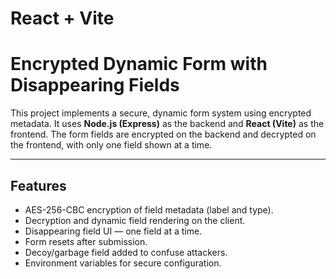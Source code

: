 # React + Vite

<!-- This template provides a minimal setup to get React working in Vite with HMR and some ESLint rules.

Currently, two official plugins are available:

- [@vitejs/plugin-react](https://github.com/vitejs/vite-plugin-react/blob/main/packages/plugin-react/README.md) uses [Babel](https://babeljs.io/) for Fast Refresh
- [@vitejs/plugin-react-swc](https://github.com/vitejs/vite-plugin-react-swc) uses [SWC](https://swc.rs/) for Fast Refresh -->


#  Encrypted Dynamic Form with Disappearing Fields

This project implements a secure, dynamic form system using encrypted metadata. It uses **Node.js (Express)** as the backend and **React (Vite)** as the frontend. The form fields are encrypted on the backend and decrypted on the frontend, with only one field shown at a time.

---

##  Features

-  AES-256-CBC encryption of field metadata (label and type).
-  Decryption and dynamic field rendering on the client.
-  Disappearing field UI — one field at a time.
-  Form resets after submission.
-  Decoy/garbage field added to confuse attackers.
-  Environment variables for secure configuration.


